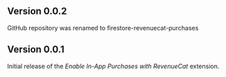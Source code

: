 ## Version 0.0.2

GitHub repository was renamed to firestore-revenuecat-purchases
## Version 0.0.1

Initial release of the _Enable In-App Purchases with RevenueCat_ extension.